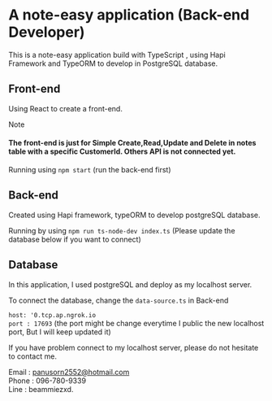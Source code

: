 # A note-easy application (Back-end Developer)

This is a note-easy application build with TypeScript , using Hapi Framework and TypeORM to develop in PostgreSQL database.

## Front-end
Using React to create a front-end.

> [!NOTE]
> #### **The front-end is just for Simple Create,Read,Update and Delete in notes table with a specific CustomerId. Others API is not connected yet.**

Running using `npm start` (run the back-end first)

## Back-end
Created using Hapi framework, typeORM to develop postgreSQL database.

Running by using `npm run ts-node-dev index.ts` (Please update the database below if you want to connect)

## Database

In this application, I used postgreSQL and deploy as my localhost server. 

To connect the database, change the `data-source.ts` in Back-end

`host: '0.tcp.ap.ngrok.io`\
`port : 17693` (the port might be change everytime I public the new localhost port, But I will keep updated it)


If you have problem connect to my localhost server, please do not hesitate to contact me.

Email : panusorn2552@hotmail.com\
Phone : 096-780-9339\
Line : beammiezxd.
